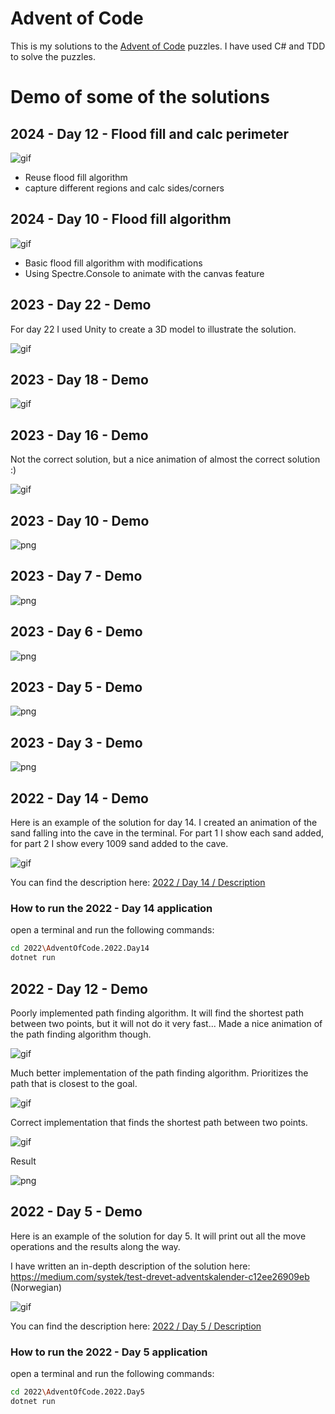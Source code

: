 # Advent of Code

This is my solutions to the [Advent of Code](http://adventofcode.com/) puzzles. I have used C# and TDD to solve
the puzzles.

# Demo of some of the solutions

## 2024 - Day 12 - Flood fill and calc perimeter 

![gif](./wiki/2024-day12-solution-part2.gif)

- Reuse flood fill algorithm
- capture different regions and calc sides/corners 

## 2024 - Day 10 - Flood fill algorithm

![gif](./wiki/2024-day10-solution.gif)

- Basic flood fill algorithm with modifications
- Using Spectre.Console to animate with the canvas feature

## 2023 - Day 22 - Demo

For day 22 I used Unity to create a 3D model to illustrate the solution.

![gif](./wiki/2023-day22-part-1-solution.gif)

## 2023 - Day 18 - Demo

![gif](./wiki/2023-day18-part-1-solution.gif)

## 2023 - Day 16 - Demo

Not the correct solution, but a nice animation of almost the correct solution :)

![gif](./wiki/2023-day16-part-1-solution.gif)

## 2023 - Day 10 - Demo

![png](./wiki/2023-day10-part-1-solution.png)

## 2023 - Day 7 - Demo

![png](./wiki/2023-day7-solution.png)

## 2023 - Day 6 - Demo

![png](./wiki/2023-day6-part-2-solution.png)

## 2023 - Day 5 - Demo

![png](./wiki/2023-day5-part-1-solution.png)

## 2023 - Day 3 - Demo

![png](./wiki/2023-day3-part-1-solution.png)

## 2022 - Day 14 - Demo

Here is an example of the solution for day 14. I created an animation of the sand falling into the cave in the
terminal. For part 1 I show each sand added, for part 2 I show every 1009 sand added to the cave.

![gif](./wiki/2022-day14-solution-final.gif)

You can find the description here: [2022 / Day 14 / Description](./2022/AdventOfCode.2022.Day14/Description.md)

### How to run the 2022 - Day 14 application

open a terminal and run the following commands:

```bash
cd 2022\AdventOfCode.2022.Day14
dotnet run
```

## 2022 - Day 12 - Demo

Poorly implemented path finding algorithm. It will find the shortest path between two points, but it will not do it very fast... 
Made a nice animation of the path finding algorithm though.

![gif](./wiki/2022-day12-solution-v1.gif)

Much better implementation of the path finding algorithm. Prioritizes the path that is closest to the goal.

![gif](./wiki/2022-day12-solution-v2.gif)

Correct implementation that finds the shortest path between two points.

![gif](./wiki/2022-day12-solution-v3.gif)

Result

![png](./wiki/2022-day12-solution-v1-final.PNG)

## 2022 - Day 5 - Demo

Here is an example of the solution for day 5. It will print out all the move operations and the results along
the way.

I have written an in-depth description of the solution here:
https://medium.com/systek/test-drevet-adventskalender-c12ee26909eb (Norwegian)

![gif](./wiki/2022-day5-solution.gif)

You can find the description here: [2022 / Day 5 / Description](./2022/AdventOfCode.2022.Day5/Description.md)

### How to run the 2022 - Day 5 application

open a terminal and run the following commands:

```bash
cd 2022\AdventOfCode.2022.Day5
dotnet run
```

